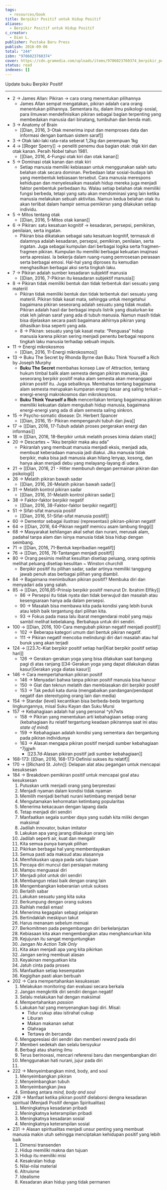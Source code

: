 ```yaml
---
tags:
  - resources/book
title: Berpikir Positif untuk Hidup Positif
aliases:
  - Berpikir Positif untuk Hidup Positif
c_creator:
  - Dian L.
publisher: Pustaka Baru Press
publish: 2016-09-06
total: "244"
isbn: "9786023760374"
cover: https://cdn.gramedia.com/uploads/items/9786023760374_berpikir_positif_untuk_hidup_positif.jpg
status: read
indexes: []
---
```

Update buku Berpikir Positif 

---

- 2  → James Allan: Pikiran → cara orang menentukan pilihannya
	- James Allan sempat mengatakan, pikiran adalah cara orang menentukan pilihannya. Sementara itu, dalam ilmu psikologi-sosial, para ilmuwan mendefinisikan pikiran sebagai bagian terpenting yang membedakan manusia dari binatang, tumbuhan dan benda mati.
- 3 → Anatomy of Brain 
	- [[Dian, 2016, 3-Otak menerima input dan memproses data dan informasi dengan bantuan sistem saraf]]
- 3 → Otak laki-laki rata-rata seberat 1,2kg dan perempuan 1kg
- 4 → [[Roger Sperry]] → peneliti penemu dua bagian otak: otak kiri dan otak kanan. Peraih Nobel tahun 1981.
	- [[Dian, 2016, 4-Fungsi otak kiri dan otak kanan]]
- 5 → Dominasi otak kanan dan otak kiri
	- Setiap manusia memiliki kebiasaan untuk menggunakan salah satu belahan otak secara dominan. Perbedaan latar sosial-budaya lah yang membentuk kebiasaan tersebut. Cara manusia merespons kehidupan dan menyelesaikan masalah hidup mereka juga menjadi faktor pembentuk perbedaan itu. Walau setiap belahan otak memiliki fungsi berbeda, tetapi yang satu akan mendominasi yang lain ketika manusia melakukan sebuah aktivitas. Namun kedua belahan otak itu akan terlibat dalam hampir semua pemikiran yang dilakukan setiap individu.
- 5 → Mitos tentang otak
	- [[Dian, 2016, 5-Mitos otak kanan]]
- 6 → Pikiran: satu kesatuan kognitif → kesadaran, persepsi, pemikiran, penilaian, serta ingatan.
	- Pikiran bisa dikatakan sebagai satu kesatuan kognitif, termasuk di dalamnya adalah kesadaran, persepsi, pemikiran, penilaian, serta ingatan. Juga sebagai kumpulan dari berbagai logika serta fragmen-fragmen pikiran. Kumpulan itu memiliki berbagai kekuatan imajinasi serta apresiasi. Ia bekerja dalam ruang-ruang pemrosesan perasaan serta berbagai emosi. Hal-hal yang diproses itu kemudian menghasilkan berbagai aksi serta tingkah laku.
- 7 → Pikiran adalah sumber kesadaran subjektif manusia
	- [[Dian, 2016, 7-Pikiran itu kesadaran subjektif manusia]]
- 8 → Pikiran tidak memiliki bentuk dan tidak terbentuk dari sesuatu yang materiil
	- Pikiran tidak memiliki bentuk dan tidak terbentuk dari sesuatu yang materiil. Pikiran tidak kasat mata, sehingga untuk mengetahui bagaimana pikiran seseorang adalah sesuatu yang tidak mudah. Pikiran adalah hasil dar berbagai impuls listrik yang disalurkan ke otak leh jalinan saraf yang ada di tubuh manusia. Namun masih tidak bisa dijelaskan secara pasti bagaimana akhirnya pikiran yang dihasilkan bisa seperti yang ada.
	- 8 → Pikiran: sesuatu yang tak kasat mata: “Penguasa” hidup manusia karena pikiran sering menjadi penentu berbagai respons tingkah laku manusia terhadap sebuah impuls.
- 11 → Energi mikrokosmos
	- [[Dian, 2016, 11-Energi mikrokosmos]]
- 13 → Buku The Secret by Rhonda Byrne dan Buku Think Yourself a Rich by Joseph Murphy
	- **Buku The Secret** membahas konsep Law of Attraction, tentang hukum timbal balik alam semesta dengan pikiran manusia, jika seseorang berpikir positif maka alam semesta akan menanggapi pikiran positif itu. Juga sebaliknya. Membahas tentang bagaimana alam semesta merupakan kumparan energi besar ang saling terkait – energi-energi makrokosmos dan mikrokosmos.
	- **Buku Think Yourself a Rich** menceritakan tentang bagaimana pikiran memiliki kekuatan dalam mengubah hidup manusia, bagaimana energi-energi yang ada di alam semesta saling sinkron.
- 15 → Psycho-somatic disease: Dr. Herbert Spancer
	- [[Dian, 2016, 15- Pikiran mempengaruhi tubuh dan jiwa]]
- 17 → [[Dian, 2016, 17-Tubuh adalah proses pergerakan energi dan informasi]]
- 18 → [[Dian, 2016, 18-Berpikir untuk melatih proses kimia dalam otak]]
- 20 → Descartes ~ “Aku berpikir maka aku ada” 
	- Pikiranlah yang membuat manusia menjadi eksis, menjadi ada, membuat keberadaan manusia jadi diakui. Jika manusia tidak berpikir, maka bisa jadi manusia akan hilang lenyap, kosong, dan hanya akan menjadi debu yang melayang-layang di udara.
- 21 → [[Dian, 2016, 21 - Hitler membunuh dengan permainan pikiran dan psikologi]]
- 26 → Melatih pikiran bawah sadar
	- [[Dian, 2016, 26-Melatih pikiran bawah sadar]]
- 31 → Melatih kontrol pikiran sadar
	- [[Dian, 2016, 31-Melatih kontrol pikiran sadar]]
- 38 → Faktor-faktor berpikir negatif
	- [[Dian, 2016, 38-Faktor-faktor berpikir negatif]]
- 51 → Sifat-sifat manusia positif
	- [[Dian, 2016, 51-Sifat-sifat manusia positif]]
- 60 → Dementor sebagai ilustrasi (representasi) pikiran-pikiran negatif
- 64 → [[Dian, 2016, 64-Pikiran negatif memicu asam lambung tinggi]]
- 68 → Masyarakat kehilangan akal sehat dan nurani, merusak alam, padahal tanpa alam dan isinya manusia tidak bisa hidup dengan seimbang.
- 71 → [[Dian, 2016, 71-Bentuk kepribadian negatif]]
- 76 → [[Dian, 2016, 76-Tantangan menjadi positif]]
- 80 → Orang pesimis melihat kesulitan disetiap peluang, orang optimis melihat peluang disetiap kesulitan ~ Winston churchill
	- Berpikir positif itu pilihan sadar, sadar artinya memiliki tanggung jawab penuh atas berbagai pilihan yang diambil.
- 84 → Bagaimana menimbulkan pikiran positif? Membuka diri dan menyadari ada yang salah.
- 85 → [[Dian, 2016,85-Prinsip berpikir positif menurut Dr. Ibrahim Elfiky]]
	- 86 → Persepsi itu tidak nyata dan tidak berwujud dan masalah atau kesengsaraan hanya ada dalam persepsi.
	- 90 → Masalah bisa membawa kita pada kondisi yang lebih buruk atau lebih baik tergantung dari pilihan kita.
	- 93 → Fokus pada masa lalu ibarat mengendarai mobil yang maju sambil melihat kebelakang. Berbahaya untuk diri sendiri.
- 100 → [[Dian, 2016, 100-Cara mengubah pikiran negatif menjadi positif]]
	- 102 → Beberapa kategori umum dari bentuk pikiran negatif.
	- 111 → Pikiran negatif mencoba melindungi diri dari masalah atau hal buruk yang akan terjadi
- 124 → [[23.7c-Kiat berpikir positif setiap hari|Kiat berpikir positif setiap hari]] 
	- 126 → Gerakan-gerakan yoga yang bisa dilakukan saat bangung pagi di atas ranjang [[34-Gerakan yoga yang dapat dilakukan diatas kasur|Gerakan yoga diatas kasur]]
- 146 → Cara mempertahankan pikiran positif
	- 146 → Menyadari bahwa tanpa pikiran positif manusia bisa hancur
	- 150 → Giat dan teknun melatih dan membiasakan diri berpikir positif
	- 153 → Tak peduli kata dunia (mengabaikan pandangan/pendapat negatif dan stereotyping orang lain dan media)
- 154 → Standar (level) kecantikan bisa berbeda-beda tergantung lingkungannya, misal Suku Kayan dan Suku Mursi
- 157 → Kebahagiaan adalah hal yang personal ^yh7wts
	- 158 → Pikiran yang menentukan arti kebahagiaan setiap orang (kebahagiaan itu relatif tergantung keadaan pikirannya saat ini atau *state of mind*)
	- 159 → Kebahagiaan adalah kondisi yang sementara dan bergantung pada pikiran individunya
	- 163 → Alasan mengapa pikiran positif menjadi sumber kebahagiaan ^7jgjwh
		- [[23.7d-Alasan pikiran positif jadi sumber kebahagiaan]]
- 168-173: [[Dian, 2016, 168-173-Definisi sukses itu relatif]]
- 170 → [[Richard St. John]]: Delapan alat atau pegangan untuk mencapai kesuksesan
- 184 → Breakdown pemikiran positif untuk mencapai goal atau kesuksesan
	1. Putuskan untk menjadi orang yang berprestasi
	2. Menjadi nyaman dalam kondisi tidak nyaman
	3. Memilih menjadi berhati nurani ketimbang menjadi benar
	4. Mengutamakan kehormatan ketimbang popularitas
	5. Menerima kekacauan dengan lapang dada
	6. Tetap menjadi diri sendiri
	7. Manfaatkan segala sumber daya yang sudah kita miliki dengan maksimal
	8. Jadilah innovator, bukan imitator
	9. Lakukan apa yang jarang dilakukan orang lain
	10. Jadilah seperti air, kuat dan mengalir
	11. Kita semua punya banyak pilihan
	12. Pikirkan berbagai hal yang memberdayakan
	13. Semua pasti ada maksud atau alasannya
	14. Memfokuskan upaya pada satu tujuan
	15. Percaya diri muncul dari persiapan matang
	16. Mampu menguasai diri
	17. Menjadi pilot untuk diri sendiri
	18. Membangun relasi baik dengan orang lain
	19. Mengembangkan keberanian untuk sukses
	20. Berlatih sabar
	21. Lakukan sesuatu yang kita suka
	22. Berkumpung dengan orang sukses
	23. Raihlah medali emas!
	24. Menerima kegagalan sebagi pelajaran
	25. Bertindaklah meskipun takut
	26. Harus menanam sebelum menuai
	27. Berkomitmen pada pengembangan diri berkelanjutan
	28. Kebiasaan kita akan mengembangkan atau menghancurkan kita
	29. Kejujuran itu sangat menguntungkan
	30. Jangan *No Action Talk Only*
	31. Kita akan menjadi apa yang kita pikirkan
	32. Jangan sering membuat alasan
	33. Keyakinan menguatkan kita 
	34. Jatuh cinta pada proses
	35. Manfaatkan setiap kesempatan
	36. Kegigihan pasti akan berbuah
- 202 → Cara mempertahankan kesuksesan
	1. Melakukan monitoring dan evaluasi secara berkala
	2. Jangan mengkritik diri sendiri dengan negatif
	3. Selalu melakukan hal dengan maksimal
	4. Mempertahankan *passion*
	5. Lakukan hal yang menyenangkan bagi diri. Misal:
		- Tidur cukup atau istirahat cukup
		- Liburan
		- Makan makanan sehat
		- Olahraga
		- Tertawa dn bercanda
	6. Mengapresiasi diri sendiri dan memberi *reward* pada diri
	7. Memberi sedekah dan selalu bersyukur
	8. Berbagi atau sharing ilmu
	9. Terus berinovasi, mencari referensi baru dan mengembangkan diri
	10. Menggunakan hati nurani, jujur pada diri
	11. 
- 222 → Menyeimbangkan mind, body, and soul
	1. Menyeimbangkan pikiran
	2. Menyeimbangkan tubuh
	3. Menyeimbangkan jiwa
	4. Simbang antara *mind, body and soul*
- 228 → Manfaat ketika pikiran positif dielaborsi dengna kesadaran spiritual (Menjadi Positif dengan Spiritualitas)
	1. Meningkatnya kesadaran pribadi
	2. Meningkatnya keterampilan pribadi
	3. Meningkatnya kesadaran sosial
	4. Meningkatnya keterampilan sosial
- 231 → Alasan spiritualitas menjadi unsur penting yang membuat manusia makin utuh sehingga menciptakan kehidupan positif yang lebih baik 
	1. Dimensi transenden
	2. Hidup memiliki makna dan tujuan
	3. Hidup itu memiliki misi
	4. Kesakralan hidup
	5. Nilai-nilai material
	6. Altruisme
	7. Idealisme
	8. Kesadaran akan hidup yang tidak permanen
